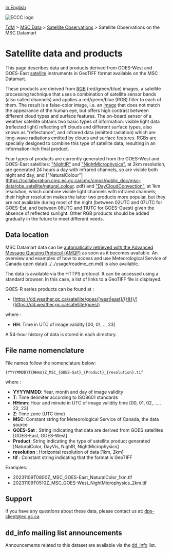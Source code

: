 [In English](readme_satellite-datamart_en.md)

![ECCC logo](../../img_eccc-logo.png)

[TdM](../../readme_en.md) > [MSC Data](../readme_en.md) > [Satellite Observations](readme_satellite_en.md) > Satellite Observations on the MSC Datamart

# Satellite data and products

This page describes data and products derived from GOES-West and GOES-East [satellite](readme_satellite_en.md) instruments in GeoTIFF format available on the MSC Datamart. 

These products are derived from [RGB](https://collaboration.cmc.ec.gc.ca/cmc/cmos/public_doc/msc-data/obs_satellite/what_is_an_rgb.pdf) (red/green/blue) images, a satellite processing technique that uses a combination of satellite sensor bands (also called channels) and applies a red/green/blue (RGB) filter to each of them. The result is a false-color image, i.e. an [image](https://collaboration.cmc.ec.gc.ca/cmc/cmos/public_doc/msc-data/obs_satellite/true_color.pdf) that does not match the appearance of the human eye, but offers high contrast between different cloud types and surface features. The on-board sensor of a weather satellite obtains two basic types of information: visible light data (reflected light) reflecting off clouds and different surface types, also known as "reflectance", and infrared data (emitted radiation) which are long-wave radiations emitted by clouds and surface features. RGBs are specially designed to combine this type of satellite data, resulting in an information-rich final product.

Four types of products are currently generated from the GOES-West and GOES-East satellites: ["NightIR"](https://collaboration.cmc.ec.gc.ca/cmc/cmos/public_doc/msc-data/obs_satellite/night_ir.pdf) and ["NightMicrophysics"](https://collaboration.cmc.ec.gc.ca/cmc/cmos/public_doc/msc-data/obs_satellite/night_microphysics.pdf), at 2km resolution, are generated 24 hours a day with infrared channels, so are visible both night and day, and ["NaturalColour"](https://collaboration.cmc.ec.gc.ca/cmc/cmos/public_doc/msc-data/obs_satellite/natural_colour. pdf) and ["DayCloudConvection"](https://collaboration.cmc.ec.gc.ca/cmc/cmos/public_doc/msc-data/obs_satellite/day_cloud_convection.pdf), at 1km resolution, which combine visible light channels with infrared channels; their higher resolution makes the latter two products more popular, but they are not available during most of the night (between 02UTC and 07UTC for GOES-Est, and between 06UTC and 11UTC for GOES-Ouest) given the absence of reflected sunlight. Other RGB products should be added gradually in the future to meet different needs. 

## Data location 

MSC Datamart data can be [automatically retrieved with the Advanced Message Queuing Protocol (AMQP)](.../.../msc-datamart/amqp_en.md) as soon as it becomes available. An overview and examples of how to access and use Meteorological Service of Canada open data](../../usage/readme_en.md) is also available.

The data is available via the HTTPS protocol. It can be accessed using a standard browser. In this case, a list of links to a GeoTIFF file is displayed.

GOES-R series products can be found at :

* [https://dd.weather.gc.ca/satellite/goes/[west|east]/{HH}/](https://dd.weather.gc.ca/satellite/goes/)

where :

* __HH__: Time in UTC of image validity [00, 01, .., 23]

A 54-hour history of data is stored in each directory.

## File name nomenclature 

File names follow the nomenclature below:

`{YYYYMMDD}T{HHmm}Z_MSC_{GOES-Sat}_{Product}_{resolution}.tif`

where :

* __YYYYMMDD__: Year, month and day of image validity
* __T__: Time delimiter according to ISO8601 standards
* __HHmm__: Hour and minute in UTC of image validity time [00, 01, 02, ...., 22, 23] 
* __Z__: Time zone (UTC time)
* __MSC__: Constant string for Meteorological Service of Canada, the data source
* __GOES-Sat__ : String indicating that data are derived from GOES satellites [GOES-East, GOES-West]
* __Product__: String indicating the type of satellite product generated [NaturalColor, DayVis, NighIR, NightMicrophysics]
* __resolution__ : Horizontal resolution of data [1km, 2km]
* __tif__ : Constant string indicating that the format is GeoTIFF 

Examples: 

* 20231109T0800Z_MSC_GOES-East_NaturalColor_1km.tif
* 20231109T0510Z_MSC_GOES-West_NightMicrophysics_2km.tif

## Support

If you have any questions about these data, please contact us at: [dps-client@ec.gc.ca](mailto:ec.dps-client.ec@canada.ca)

## dd_info mailing list announcements 

Announcements related to this dataset are available via the [dd_info](https://comm.collab.science.gc.ca/mailman3/postorius/lists/dd_info/) list.
